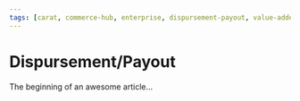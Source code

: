```yaml
---
tags: [carat, commerce-hub, enterprise, dispursement-payout, value-added-services]
---
```



# Dispursement/Payout

The beginning of an awesome article...
